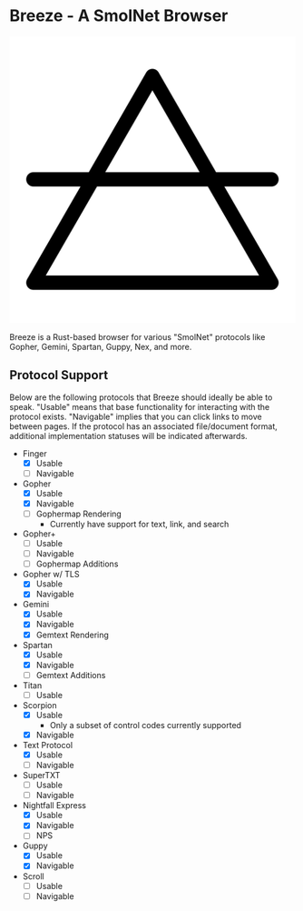 
# Breeze - A SmolNet Browser

<p align="center">
  <img src="res/breeze.png">
</p>
Breeze is a Rust-based browser for various "SmolNet" protocols like Gopher, Gemini, Spartan, Guppy, Nex, and more.

## Protocol Support

Below are the following protocols that Breeze should ideally be able to speak. "Usable" means that base functionality for interacting with the protocol exists. "Navigable" implies that you can click links to move between pages. If the protocol has an associated file/document format, additional implementation statuses will be indicated afterwards.

- Finger
  - [x] Usable
  - [ ] Navigable
- Gopher
  - [x] Usable
  - [x] Navigable
  - [ ] Gophermap Rendering
    - Currently have support for text, link, and search
- Gopher+
  - [ ] Usable
  - [ ] Navigable
  - [ ] Gophermap Additions
- Gopher w/ TLS
  - [x] Usable
  - [x] Navigable
- Gemini
  - [x] Usable
  - [x] Navigable
  - [x] Gemtext Rendering
- Spartan
  - [x] Usable
  - [x] Navigable
  - [ ] Gemtext Additions
- Titan
  - [ ] Usable
- Scorpion
  - [x] Usable
    - Only a subset of control codes currently supported
  - [x] Navigable
- Text Protocol
  - [x] Usable
  - [ ] Navigable
- SuperTXT
  - [ ] Usable
  - [ ] Navigable
- Nightfall Express
  - [x] Usable
  - [x] Navigable
  - [ ] NPS
- Guppy
  - [x] Usable
  - [x] Navigable
- Scroll
  - [ ] Usable
  - [ ] Navigable
